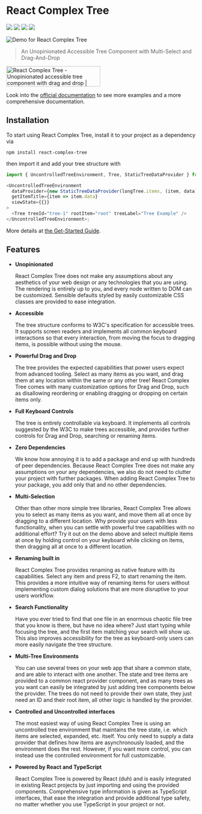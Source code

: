 # React Complex Tree

![](https://badgen.net/npm/v/react-complex-tree)
![](https://badgen.net/npm/types/react-complex-tree)
[![](https://badgen.net/bundlephobia/dependency-count/react-complex-tree)](https://bundlephobia.com/package/react-complex-tree)
[![](https://badgen.net/bundlephobia/minzip/react-complex-tree)](https://bundlephobia.com/package/react-complex-tree)

![Demo for React Complex Tree](http://i.imgur.com/KQ90KEs.gif)

> An Unopinionated Accessible Tree Component with Multi-Select and Drag-And-Drop

<a href="https://www.producthunt.com/posts/react-complex-tree?utm_source=badge-featured&utm_medium=badge&utm_souce=badge-react-complex-tree" target="_blank"><img src="https://api.producthunt.com/widgets/embed-image/v1/featured.svg?post_id=303494&theme=light" alt="React Complex Tree - Unopinionated accessible tree component with drag and drop | Product Hunt" width="250" height="54" /></a>

Look into the [official documentation](https://rct.lukasbach.com/) to see more examples
and a more comprehensive documentation.

## Installation

To start using React Complex Tree, install it to your project as a dependency via

```
npm install react-complex-tree
```

then import it and add your tree structure with

```typescript jsx
import { UncontrolledTreeEnvironment, Tree, StaticTreeDataProvider } from 'react-complex-tree';

<UncontrolledTreeEnvironment
  dataProvider={new StaticTreeDataProvider(longTree.items, (item, data) => ({ ...item, data }))}
  getItemTitle={item => item.data}
  viewState={{}}
>
  <Tree treeId="tree-1" rootItem="root" treeLabel="Tree Example" />
</UncontrolledTreeEnvironment>;
```

More details at [the Get-Started Guide](https://rct.lukasbach.com/docs/getstarted).

## Features

- **Unopinionated**

  React Complex Tree does not make any assumptions about any aesthetics of your web design or any technologies that you are using. The rendering is entirely up to you, and every node written to DOM can be customized. Sensible defaults styled by easily customizable CSS classes are provided to ease integration.

- **Accessible**

  The tree structure conforms to W3C's specification for accessible trees. It supports screen readers and implements all common keyboard interactions so that every interaction, from moving the focus to dragging items, is possible without using the mouse.

- **Powerful Drag and Drop**

  The tree provides the expected capabilities that power users expect from advanced tooling. Select as many items as you want, and drag them at any location within the same or any other tree! React Complex Tree comes with many customization options for Drag and Drop, such as disallowing reordering or enabling dragging or dropping on certain items only.

- **Full Keyboard Controls**

  The tree is entirely controllable via keyboard. It implements all controls suggested by the W3C to make trees accessible, and provides further controls for Drag and Drop, searching or renaming items.

- **Zero Dependencies**

  We know how annoying it is to add a package and end up with hundreds of peer dependencies. Because React Complex Tree does not make any assumptions on your any dependencies, we also do not need to clutter your project with further packages. When adding React Complex Tree to your package, you add only that and no other dependencies.

- **Multi-Selection**

  Other than other more simple tree libraries, React Complex Tree allows you to select as many items as you want, and move them all at once by dragging to a different location. Why provide your users with less functionality, when you can settle with powerful tree capabilities with no additional effort? Try it out on the demo above and select multiple items at once by holding control on your keyboard while clicking on items, then dragging all at once to a different location.

- **Renaming built in**

  React Complex Tree provides renaming as native feature with its capabilities. Select any item and press F2, to start renaming the item. This provides a more intuitive way of renaming items for users without implementing custom dialog solutions that are more disruptive to your users workflow.

- **Search Functionality**

  Have you ever tried to find that one file in an enormous chaotic file tree that you know is there, but have no idea where? Just start typing while focusing the tree, and the first item matching your search will show up. This also improves accessibility for the tree as keyboard-only users can more easily navigate the tree structure.

- **Multi-Tree Environments**

  You can use several trees on your web app that share a common state, and are able to interact with one another. The state and tree items are provided to a common react provider component, and as many trees as you want can easily be integrated by just adding tree components below the provider. The trees do not need to provide their own state, they just need an ID and their root item, all other logic is handled by the provider.

- **Controlled and Uncontrolled interfaces**

  The most easiest way of using React Complex Tree is using an uncontrolled tree environment that maintains the tree state, i.e. which items are selected, expanded, etc. itself. You only need to supply a data provider that defines how items are asynchronously loaded, and the environment does the rest. However, if you want more control, you can instead use the controlled environment for full customizable.

- **Powered by React and TypeScript**

  React Complex Tree is powered by React (duh) and is easily integrated in existing React projects by just importing and using the provided components. Comprehensive type information is given as TypeScript interfaces, that ease the integration and provide additional type safety, no matter whether you use TypeScript in your project or not.
